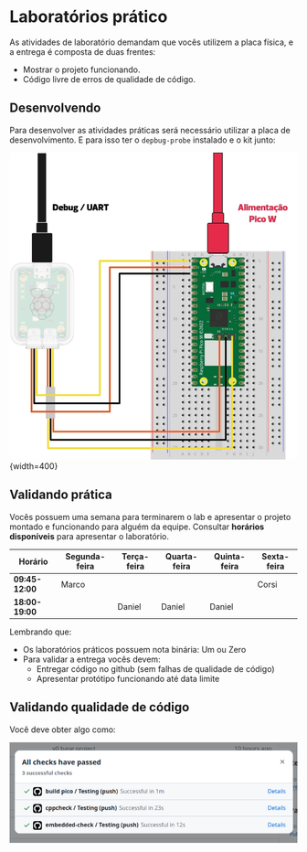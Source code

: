 # Laboratórios prático

As atividades de laboratório demandam que vocês utilizem a placa física, e a entrega é composta de duas frentes:

- Mostrar o projeto funcionando.
- Código livre de erros de qualidade de código.

## Desenvolvendo

Para desenvolver as atividades práticas será necessário utilizar a placa de desenvolvimento. E para isso ter o `depbug-probe` instalado e o kit junto:

![](/pico/imgs/pico-probe.png){width=400}

## Validando prática

Vocês possuem uma semana para terminarem o lab e apresentar o projeto montado e funcionando para alguém da equipe. Consultar **horários disponíveis** para apresentar o laboratório.


| Horário         | Segunda-feira | Terça-feira | Quarta-feira | Quinta-feira | Sexta-feira |
|-----------------|---------------|-------------|--------------|--------------|-------------|
| **09:45-12:00** | Marco         |             |              |              | Corsi       |
| **18:00-19:00** |               | Daniel      | Daniel       | Daniel       |             |


Lembrando que:

- Os laboratórios práticos possuem nota binária: Um ou Zero
- Para validar a entrega vocês devem:
    - Entregar código no github (sem falhas de qualidade de código)
    - Apresentar protótipo funcionando até data limite

## Validando qualidade de código

Você deve obter algo como:

![](imgs/lab_pra_actions.png)
